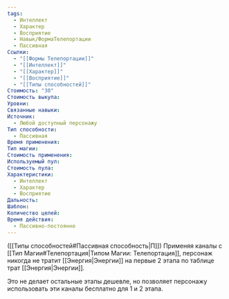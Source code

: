 ```yaml
---
tags:
  - Интеллект
  - Характер
  - Восприятие
  - Навык/ФормаТелепортации
  - Пассивная
Ссылки:
  - "[[Формы Телепортации]]"
  - "[[Интеллект]]"
  - "[[Характер]]"
  - "[[Восприятие]]"
  - "[[Типы способностей]]"
Стоимость: "30"
Стоимость выкупа: 
Уровни: 
Связанные навыки: 
Источник:
  - Любой доступный персонажу
Тип способности:
  - Пассивная
Время применения: 
Тип магии: 
Стоимость применения: 
Используемый пул: 
Стоимость пула: 
Характеристики:
  - Интеллект
  - Характер
  - Восприятие
Дальность: 
Шаблон: 
Количество целей: 
Время действия:
  - Пассивно-постоянно
---
```

([[Типы способностей#Пассивная способность|П]]) Применяя каналы с [[Тип Магии#Телепортация|Типом Магии: Телепортация]], персонаж никогда не тратит [[Энергия|Энергии]] на первые 2 этапа по таблице трат [[Энергия|Энергии]]. 

Это не делает остальные этапы дешевле, но позволяет персонажу использовать эти каналы бесплатно для 1 и 2 этапа. 